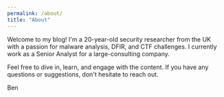 ```yaml
---
permalink: /about/
title: "About"
---
```


Welcome to my blog! I'm a 20-year-old security researcher from the UK with a passion for malware analysis, DFIR, and CTF challenges. I currently work as a Senior Analyst for a large-consulting company.

Feel free to dive in, learn, and engage with the content. If you have any questions or suggestions, don't hesitate to reach out. 

Ben
